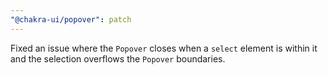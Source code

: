 ```yaml
---
"@chakra-ui/popover": patch
---
```


Fixed an issue where the `Popover` closes when a `select` element is within it
and the selection overflows the `Popover` boundaries.
